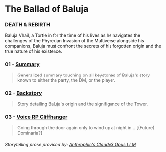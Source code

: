 # The Ballad of Baluja
### DEATH &amp; REBIRTH

Baluja Vhail, a Tortle in for the time of his lives as he navigates the challenges of the Phyrexian Invasion of the Multiverse alongside his companions, Baluja must confront the secrets of his forgotten origin and the true nature of his existence.

### 01 - [Summary](https://github.com/Avuja/baluja-vhail/blob/main/01%20-%20Overview.md)
> Generalized summary touching on all keystones of Baluja's story known to either the party, the DM, or the player.

### 02 - [Backstory](https://github.com/Avuja/baluja-vhail/blob/main/02%20-%20The%20Tower.md)
> Story detailing Baluja's origin and the signifigance of the Tower.

### 03 - [Voice RP Cliffhanger](https://github.com/Avuja/baluja-vhail/blob/main/03%20-%20Brief%20Respite.md)
> Going through the door again only to wind up at night in... [(Future) Dominaria?]

###### Storytelling prose provided by: [Anthrophic's Claude3 Opus LLM](https://www.anthropic.com/news/claude-3-family)
